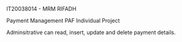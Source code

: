 IT20038014 - MRM RIFADH

Payment Management 
PAF Individual Project

Adminsitrative can read, insert, update and delete payment details.
